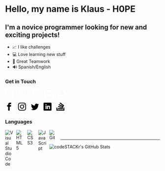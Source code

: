 # Hello, my name is Klaus - H0PE 

## I'm a novice programmer looking for new and exciting projects!

- 📈 I like challenges
- 💻 Love learning new stuff
- 🤝 Great Teamwork
- 🔊 Spanish/English

### Get in Touch

<!-- 
[![website](./icons/world_dark.svg)](https://h0pe467.github.io/KlausPortfolio/#gh-dark-mode-only)
[![website](./icons/world_light.svg)](https://h0pe467.github.io/KlausPortfolio/#gh-light-mode-only)
&nbsp;&nbsp;
[![website](./icons/facebook_dark.svg)](https://www.facebook.com/klaus.cedilloarredondo#gh-dark-mode-only)
[![website](./icons/facebook_light.svg)](https://www.facebook.com/klaus.cedilloarredondo)
&nbsp;&nbsp;
[![website](./icons/instagram_light.svg)](https://www.instagram.com/klausmc467/?hl=es)
&nbsp;&nbsp;
[![website](./icons/linkedin_dark.svg)](https://www.linkedin.com/in/klaus-cedillo-b0a660231/#gh-dark-mode-only)
[![website](./icons/linkedin_light.svg)](https://www.linkedin.com/in/klaus-cedillo-b0a660231/)
&nbsp;&nbsp;
[![website](./icons/twitter_light.svg)](https://www.linkedin.com/in/klaus-cedillo-b0a660231/) -->

[<img width="26px" src="./icons/facebook_dark.svg#gh-dark-mode-only"/>][Facebook]
&nbsp;&nbsp;
[<img width="26px" src="./icons/instagram_dark.svg#gh-dark-mode-only"/>][Instagram]
&nbsp;&nbsp;
[<img width="26px" src="./icons/twitter_dark.svg#gh-dark-mode-only"/>][Twitter]
&nbsp;&nbsp;
[<img width="26px" src="./icons/linkedin_dark.svg#gh-dark-mode-only"/>][Linkedin]
&nbsp;&nbsp;
[<img width="26px" src="./icons/stackoverflow_dark.svg#gh-dark-mode-only"/>][StackOverflow]

[<img width="26px" src="./icons/facebook_light.svg#gh-light-mode-only"/>][Facebook]
&nbsp;&nbsp;
[<img width="26px" src="./icons/instagram_light.svg#gh-light-mode-only"/>][Instagram]
&nbsp;&nbsp;
[<img width="26px" src="./icons/twitter_light.svg#gh-light-mode-only"/>][Twitter]
&nbsp;&nbsp;
[<img width="26px" src="./icons/linkedin_light.svg#gh-light-mode-only"/>][Linkedin]
&nbsp;&nbsp;
[<img width="26px" src="./icons/stackoverflow_light.svg#gh-light-mode-only"/>][StackOverflow]


### Languages

<img align="left" alt="Visual Studio Code" width="26px" src="https://cdn.jsdelivr.net/gh/devicons/devicon/icons/vscode/vscode-original.svg" style="padding-right:10px;" />
<img align="left" alt="HTML5" width="26px" src="https://cdn.jsdelivr.net/gh/devicons/devicon/icons/html5/html5-original.svg" style="padding-right:10px;" />
<img align="left" alt="CSS3" width="26px" src="https://cdn.jsdelivr.net/gh/devicons/devicon/icons/css3/css3-original.svg" style="padding-right:10px;" />
<img align="left" alt="JavaScript" width="26px" src="https://cdn.jsdelivr.net/gh/devicons/devicon/icons/javascript/javascript-original.svg" style="padding-right:10px;" />
<img align="left" alt="Git" width="26px" src="https://cdn.jsdelivr.net/gh/devicons/devicon/icons/git/git-original.svg" style="padding-right:10px;" />

<!-- Comming Soon -->

<!-- <img align="left" alt="Sass" width="26px" src="https://cdn.jsdelivr.net/gh/devicons/devicon/icons/sass/sass-original.svg" style="padding-right:10px;" /> -->
<!-- <img align="left" alt="React" width="26px" src="https://cdn.jsdelivr.net/gh/devicons/devicon/icons/react/react-original.svg" style="padding-right:10px;" />
<img align="left" alt="Gatsby" width="26px" src="https://cdn.jsdelivr.net/gh/devicons/devicon/icons/gatsby/gatsby-original.svg" style="padding-right:10px;" />
<img align="left" alt="GraphQL" width="26px" src="https://cdn.jsdelivr.net/gh/devicons/devicon/icons/graphql/graphql-plain.svg" style="padding-right:10px;" />
<img align="left" alt="Node.js" width="26px" src="https://cdn.jsdelivr.net/gh/devicons/devicon/icons/nodejs/nodejs-original.svg" style="padding-right:10px;" />
<img align="left" alt="Deno" width="26px" src="./img/deno-light.svg" style="padding-right:10px;" />
<img align="left" alt="MongoDB" width="26px" src="https://cdn.jsdelivr.net/gh/devicons/devicon/icons/mongodb/mongodb-original.svg" style="padding-right:10px;" />
<img align="left" alt="MySQL" width="26px" src="https://cdn.jsdelivr.net/gh/devicons/devicon/icons/mysql/mysql-original.svg" style="padding-right:10px;" /> -->



<br />

---

<img align="left" alt="codeSTACKr's GitHub Stats" src="https://github-readme-stats.vercel.app/api?username=H0PE467&show_icons=true&hide_border=false&title_color=ff652f&icon_color=FFE400&bg_color=09131B&text_color=ffffff&border_color=0c1a25" />

[Facebook]:https://www.facebook.com/klaus.cedilloarredondo
[Instagram]:https://www.instagram.com/klausmc467/?hl=es
[Twitter]:https://www.linkedin.com/in/klaus-cedillo-b0a660231/
[Linkedin]:https://www.linkedin.com/in/klaus-cedillo-b0a660231/
[StackOverflow]:https://stackoverflow.com/users/18224816/klaus-manuel-cedillo

